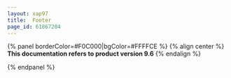 ```yaml
---
layout: xap97
title:  Footer
page_id: 61867204
---
```


{% panel borderColor=#F0C000|bgColor=#FFFFCE %}
{% align center %}
**This documentation refers to product version 9.6**
{% endalign %}

{% endpanel %}
